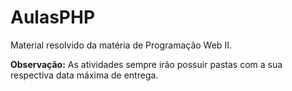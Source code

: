 # AulasPHP
Material resolvido da matéria de Programação Web II.

<b>Observação:</b> As atividades sempre irão possuir pastas com a sua respectiva data máxima de entrega.